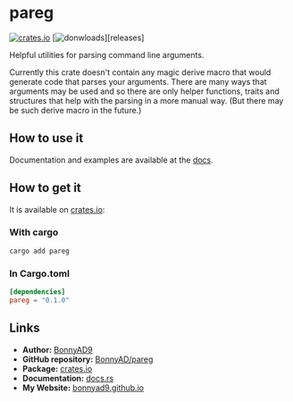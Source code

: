 # pareg
[![crates.io][version-badge]][crate]
[![donwloads][downloads-badge]][releases]

Helpful utilities for parsing command line arguments.

Currently this crate doesn't contain any magic derive macro that would generate
code that parses your arguments. There are many ways that arguments may be used
and so there are only helper functions, traits and structures that help with
the parsing in a more manual way. (But there may be such derive macro in
the future.)

## How to use it
Documentation and examples are available at the [docs][docs].

## How to get it
It is available on [crates.io][crate]:

### With cargo
```shell
cargo add pareg
```

### In Cargo.toml
```toml
[dependencies]
pareg = "0.1.0"
```

## Links
- **Author:** [BonnyAD9][author]
- **GitHub repository:** [BonnyAD/pareg][repo]
- **Package:** [crates.io][crate]
- **Documentation:** [docs.rs][docs]
- **My Website:** [bonnyad9.github.io][my-web]

[version-badge]: https://img.shields.io/crates/v/pareg
[downloads-badge]: https://img.shields.io/crates/d/pareg
[author]: https://github.com/BonnyAD9
[repo]: https://github.com/BonnyAD9/pareg
[docs]: https://docs.rs/pareg/latest/pareg/
[crate]: https://crates.io/crates/pareg
[my-web]: https://bonnyad9.github.io/
